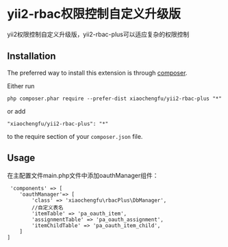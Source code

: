 yii2-rbac权限控制自定义升级版
===================
yii2权限控制自定义升级版，yii2-rbac-plus可以适应复杂的权限控制

Installation
------------

The preferred way to install this extension is through [composer](http://getcomposer.org/download/).

Either run

```
php composer.phar require --prefer-dist xiaochengfu/yii2-rbac-plus "*"
```

or add

```
"xiaochengfu/yii2-rbac-plus": "*"
```

to the require section of your `composer.json` file.


Usage
-----

在主配置文件main.php文件中添加oauthManager组件：

```
 'components' => [
    'oauthManager'=> [
        'class' => 'xiaochengfu\rbacPlus\DbManager',
        //自定义表名
        'itemTable' => 'pa_oauth_item',
        'assignmentTable' => 'pa_oauth_assignment',
        'itemChildTable' => 'pa_oauth_item_child',
    ]
]
```